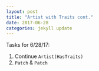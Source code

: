 ```yaml
---
layout: post
title: "Artist with Traits cont."
date: 2017-06-28
categories: jekyll update
---
```

Tasks for 6/28/17:
1. Continue `Artist(HasTraits)`
2. `Patch` & `Patch`
